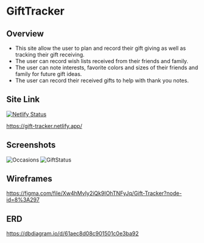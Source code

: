 # GiftTracker
## Overview
- This site allow the user to plan and record their gift giving as well as tracking their gift receiving.
- The user can record wish lists received from their friends and family.
- The user can note interests, favorite colors and sizes of their friends and family for future gift ideas.
- The user can record their received gifts to help with thank you notes.

## Site Link
[![Netlify Status](https://api.netlify.com/api/v1/badges/34e7b2c2-86fc-489a-baa3-7d2d086630d3/deploy-status)](https://app.netlify.com/sites/gift-tracker/deploys)

https://gift-tracker.netlify.app/

## Screenshots
![Occasions](https://user-images.githubusercontent.com/51683901/148579862-1a82fb92-1d13-410d-b581-1538705a1df0.PNG)
![GiftStatus](https://user-images.githubusercontent.com/51683901/148581104-fdc6d09c-59b2-45eb-b820-34e7490afde1.PNG)


## Wireframes
https://figma.com/file/Xw4hMvIy2iQk9IOhTNFyJq/Gift-Tracker?node-id=8%3A297
## ERD
https://dbdiagram.io/d/61aec8d08c901501c0e3ba92
